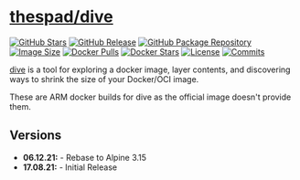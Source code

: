 # [thespad/dive](https://github.com/thespad/docker-dive)

[![GitHub Stars](https://img.shields.io/github/stars/thespad/docker-dive.svg?color=94398d&labelColor=555555&logoColor=ffffff&style=for-the-badge&logo=github)](https://github.com/thespad/docker-dive)
[![GitHub Release](https://img.shields.io/github/release/thespad/docker-dive.svg?color=94398d&labelColor=555555&logoColor=ffffff&style=for-the-badge&logo=github)](https://github.com/thespad/docker-dive/releases)
[![GitHub Package Repository](https://img.shields.io/static/v1.svg?color=94398d&labelColor=555555&logoColor=ffffff&style=for-the-badge&label=thespad&message=GitHub%20Package&logo=github)](https://github.com/thespad/docker-dive/packages)
[![Image Size](https://img.shields.io/docker/image-size/thespad/dive/latest?color=94398d&labelColor=555555&logoColor=ffffff&style=for-the-badge&label=Size)](#)
[![Docker Pulls](https://img.shields.io/docker/pulls/thespad/dive.svg?color=94398d&labelColor=555555&logoColor=ffffff&style=for-the-badge&label=pulls&logo=docker)](https://hub.docker.com/r/thespad/dive)
[![Docker Stars](https://img.shields.io/docker/stars/thespad/dive.svg?color=94398d&labelColor=555555&logoColor=ffffff&style=for-the-badge&label=stars&logo=docker)](https://hub.docker.com/r/thespad/dive)
[![License](https://img.shields.io/github/license/thespad/docker-dive?color=94398d&logo=Github&logoColor=ffffff&style=for-the-badge)](#)
[![Commits](https://img.shields.io/github/commits-since/thespad/docker-dive/latest?color=94398d&include_prereleases&logo=github&style=for-the-badge)](#)

[dive](https://github.com/wagoodman/dive) is a tool for exploring a docker image, layer contents, and discovering ways to shrink the size of your Docker/OCI image.

These are ARM docker builds for dive as the official image doesn't provide them.

## Versions

* **06.12.21:** - Rebase to Alpine 3.15
* **17.08.21:** - Initial Release